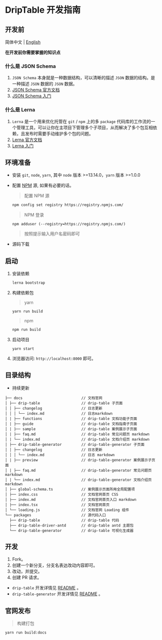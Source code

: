 # DripTable 开发指南

## 开发前

简体中文 | [English](./DEVELOP.md)

**在开发前你需要掌握的知识点**

### 什么是 JSON Schema

1. `JSON Schema` 本身就是一种数据结构，可以清晰的描述 `JSON` 数据的结构。是一种描述 `JSON` 数据的 `JSON` 数据。
2. [JSON Schema 官方文档](http://json-schema.org/)
3. [JSON Schema 入门](https://www.jianshu.com/p/1711f2f24dcf?utm_campaign=hugo)

### 什么是 Lerna

1. `Lerna` 是一个用来优化托管在 `git` / `npm` 上的多 `package` 代码库的工作流的一个管理工具，可以让你在主项目下管理多个子项目，从而解决了多个包互相依赖，且发布时需要手动维护多个包的问题。
2. [Lerna 官方文档](https://lerna.js.org/)
3. [Lerna 入门](https://www.jianshu.com/p/09fd41cdbbc4)

## 环境准备

- 安装 `git`, `node`, `yarn`, 其中 `node` 版本 >=13.14.0，`yarn` 版本 >=1.0.0
- 配置 [NPM](https://registry.npmjs.com/) 源, 如果有必要的话。

  > 配置 NPM 源

  ```sh
  npm config set registry https://registry.npmjs.com/
  ```

  > NPM 登录

  ```shell
  npm adduser (--registry=https://registry.npmjs.com/)
  ```

  > 按照提示输入用户名密码即可

- 源码下载

## 启动

1. 安装依赖

   ```sh
   lerna bootstrap
   ```

2. 构建依赖包

   > yarn

   ```sh
   yarn run build
   ```

   > npm

   ```sh
   npm run build
   ```

3. 启动项目

   ```
   yarn start
   ```

4. 浏览器访问: `http://localhost:8000` 即可。

## 目录结构

- 持续更新

```
├── docs                           // 文档官网
│ ├── drip-table                   // drip-table 子页面
│ │ ├── changelog                  // 日志更新
│ │ │ └── index.md                 // 日志markdown
│ | ├── functions                  // drip-table 文档功能子页面
│ | ├── guide                      // drip-table 文档指南子页面
│ | ├── sample                     // drip-table 案例展示子页面
│ | ├── faq.md                     // drip-table 常见问题页 markdown
│ | └── index.md                   // drip-table 文档介绍页 markdown
│ ├── drip-table-generator         // drip-table-generator 子页面
│ │ ├── changelog                  // 日志更新
│ │ │ └── index.md                 // 日志 markdown
│ | ├── preview                    // drip-table-generator 案例展示子页面
│ | ├── faq.md                     // drip-table-generator 常见问题页 markdown
│ | └── index.md                   // drip-table-generator 文档介绍页 markdown
│ ├── global-schema.ts             // 案例展示页面所用全局配置项
│ ├── index.css                    // 文档官网首页 CSS
│ ├── index.md                     // 文档官网首页入口 markdown
│ ├── index.tsx                    // 文档官网首页
│ └── loading.js                   // 文档官网 Loading 组件
└── packages                       // 源代码入口
  ├── drip-table                   // drip-table 代码
  ├── drip-table-driver-antd       // drip-table antd 主题包
  └── drip-table-generator         // drip-table 可视化生成器
```

## 开发

1. Fork。
2. 创建一个新分支，分支名表达改动内容即可。
3. 改动，并提交。
4. 创建 PR 请求。

- `drip-table` 开发详情见 [README](./packages/drip-table/README.zh-CN.md) 。
- `drip-table-generator` 开发详情见 [README](./packages/drip-table-generator/README.zh-CN.md) 。

## 官网发布

> 构建打包

```
yarn run build:docs
```

